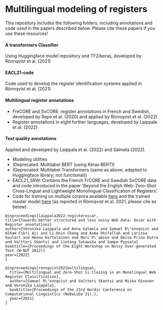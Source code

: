 # Multilingual modeling of registers

This repository includes the following folders, including annotations and code used in the papers described below. Please cite these papers if you use these resources!

#### A transformers Classifier 
Using Huggingface model repository and TF2/keras, developed by Rönnqvist et al. (2021)

#### EACL21-code 
Code used to develop the register identification systems applied in Rönnqvist et al. (2021)

#### Multilingual register annotations
* FreCORE and SvCORE: register annotations in French and Swedish, developed by Repo et al. (2020) and applied by Rönnqvist et al. (2022)
* Register annotations in eight further languages, developed by Laippala et al. (2022)

#### Text quality annotations
Applied and developed by Laippala et al. (2022) and Salmela (2022).


* Modeling utilities
* (Deprecated: Multilabel BERT (using Keras BERT))
* (Deprecated: Multilabel Transformers (same as above, adapted to Huggingface library; not functional))
* EACL21_SRW: Contains the French FrCORE and Swedish SvCORE data and code introduced in the paper 'Beyond the English Web: Zero-Shot Cross-Lingual and Lightweight Monolingual Classification of Registers'.
* Code for training on multiple corpora available [here](https://github.com/sronnqvist/transformers-classifier) and the trained master model [here](http://dl.turkunlp.org/register/nodalida21/model_xlmrL0.5_en%2Bfi%2Bfr%2Bsv-common-8e-7-100.h5.gz) (as reported in Rönnqvist et al. 2021, please cite as below).

```
@inproceedings{laippala2022-registeroscar,
title={Towards better structured and less noisy Web data: Oscar with Register annotations}
author={Veronika Laippala and Anna Salmela and Samuel R\"onnqvist and Alham Fikri Aji and Li-Hsin Chang and Asma Dhifallah and Larissa Goulart and Henna Kortelainen and Marc P\`amies and Deise Prina Dutra and Valtteri Skantsi and Lintang Sutawika and Sampo Pyysalo}
booktitle={Proceedings of the Eight Workshop on Noisy User-generated Text (W-NUT 2022)}
year={2022}
}
```

```
@inproceedings{ronnqvist2021multilingual,
  title={Multilingual and Zero-Shot is Closing in on Monolingual Web Register Classification},
  author={Samuel R\"onnqvist and Valtteri Skantsi and Miika Oinonen and Veronika Laippala},
  booktitle={Proceedings of the 23rd Nordic Conference on Computational Linguistics (NoDaLiDa’21).},
  year={2021}
}
```
